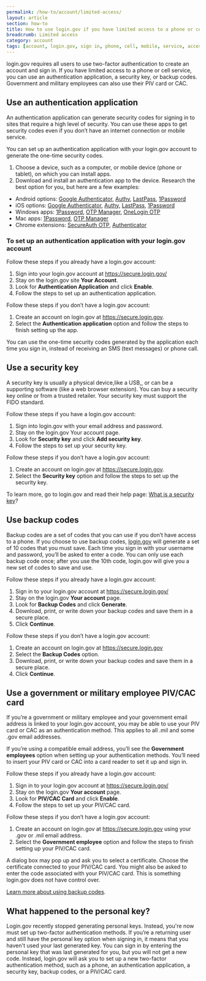 ```yaml
---
permalink: /how-to/account/limited-access/
layout: article
section: how-to
title: How to use login.gov if you have limited access to a phone or cell service
breadcrumb: Limited access
category: account
tags: [account, login.gov, sign in, phone, cell, mobile, service, access, limited, support-update-account]
---
```


login.gov requires all users to use two-factor authentication to create an account and sign in. If you have limited access to a phone or cell service, you can use an authentication application, a security key, or backup codes. Government and military employees can also use their PIV card or CAC.

## Use an authentication application 

An authentication application can generate security codes for signing in to sites that require a high level of security. You can use these apps to get security codes even if you don’t have an internet connection or mobile service. 

You can set up an authentication application with your login.gov account to generate the one-time security codes. 

1. Choose a device, such as a computer, or mobile device (phone or tablet), on which you can install apps.
2. Download and install an authentication app to the device.  Research the best option for you, but here are a few examples:
  *	Android options: [Google Authenticator](https://play.google.com/store/apps/details?id=com.google.android.apps.authenticator2&hl=en), [Authy](https://authy.com/), [LastPass](https://lastpass.com/), [1Password](https://1password.com/)
  * iOS options: [Google Authenticator](https://play.google.com/store/apps/details?id=com.google.android.apps.authenticator2&hl=en), [Authy](https://authy.com/), [LastPass](https://lastpass.com/), [1Password](https://1password.com/)
  * Windows apps: [1Password](https://1password.com/), [OTP Manager](https://www.microsoft.com/en-us/p/otp-manager/9nblggh6hngn), [OneLogin OTP](https://onelogin.service-now.com/support?id=csm_index)
  * Mac apps: [1Password](https://1password.com/), [OTP Manager](https://www.microsoft.com/en-us/p/otp-manager/9nblggh6hngn)
  * Chrome extensions: [SecureAuth OTP](https://chrome.google.com/webstore/detail/secureauth-otp/cjpfiickajaodicfcmkfgdicnlhaompc?hl=en-US), [Authenticator](https://chrome.google.com/webstore/detail/authenticator/bhghoamapcdpbohphigoooaddinpkbai?hl=en)

### To set up an authentication application with your login.gov account

Follow these steps if you already have a login.gov account:

1. Sign into your login.gov account at <a href="https://secure.login.gov/">https://secure.login.gov/</a>
2. Stay on the login.gov site **Your Account**.
3. Look for **Authentication Application** and click **Enable**.
4. Follow the steps to set up an authentication application.

Follow these steps if you don’t have a login.gov account:

1. Create an account on login.gov at https://secure.login.gov.
2. Select the **Authentication application** option and follow the steps to finish setting up the app.

You can use the one-time security codes generated by the application each time you sign in, instead of receiving an SMS (text messages) or phone call.

## Use a security key

A security key is usually a physical device,like a USB,, or can be a supporting software (like a web browser extension). You can buy a security key online or from a trusted retailer. Your security key must support the FIDO standard. 

Follow these steps if you have a login.gov account:

1.	Sign into login.gov with your email address and password.
2.	Stay on the login.gov Your account page.
3.	Look for **Security key** and click **Add security key**.
4.	Follow the steps to set up your security key.

Follow these steps if you don’t have a login.gov account:

1.	Create an account on login.gov at https://secure.login.gov.
2.	Select the **Security key** option and follow the steps to set up the security key.

To learn more, go to login.gov and read their help page: 
[What is a security key](https://login.gov/help/security-keys/what-is-a-security-key/)?

## Use backup codes 

Backup codes are a set of codes that you can use if you don’t have access to a phone. If you choose to use backup codes, [login.gov](http://login.gov/) will generate a set of 10 codes that you must save. Each time you sign in with your username and password, you’ll be asked to enter a code. You can only use each backup code once; after you use the 10th code, login.gov will give you a new set of codes to save and use. 

Follow these steps if you already have a login.gov account:

1.	Sign in to your login.gov account at https://secure.login.gov/
2.	Stay on the login.gov **Your account** page.
3.	Look for **Backup Codes** and click **Generate**.
4.	Download, print, or write down your backup codes and save them in a secure place. 
5.	Click **Continue**.

Follow these steps if you don’t have a login.gov account:

1.	Create an account on login.gov at https://secure.login.gov 
2.	Select the **Backup Codes** option.
3.	Download, print, or write down your backup codes and save them in a secure place. 
4.	Click **Continue**.

## Use a government or military employee PIV/CAC card

If you’re a government or military employee and your government email address is linked to your login.gov account, you may be able to use your PIV card or CAC as an authentication method. This applies to all .mil and some .gov email addresses.

If you’re using a compatible email address, you’ll see the **Government employees** option when setting up your authentication methods. You’ll need to insert your PIV card or CAC into a card reader to set it up and sign in. 

Follow these steps if you already have a login.gov account:

1.	Sign in to your login.gov account at https://secure.login.gov/
2.	Stay on the login.gov **Your account** page.
3.	Look for **PIV/CAC Card** and click **Enable**.
4. Follow the steps to set up your PIV/CAC card.

Follow these steps if you don’t have a login.gov account:

1.	Create an account on login.gov at https://secure.login.gov using your .gov or .mil email address.
2.	Select the **Government employee** option and follow the steps to finish setting up your PIV/CAC card.

A dialog box may pop up and ask you to select a certificate. Choose the certificate connected to your PIV/CAC card. You might also be asked to enter the code associated with your PIV/CAC card. This is something login.gov does not have control over. 

[Learn more about using backup codes](https://login.gov/help/creating-an-account/how-do-i-create-an-account-with-only-one-two-factor-authenticator/).

## What happened to the personal key?

Login.gov recently stopped generating personal keys. Instead, you're now must set up two-factor authentication methods. If you’re a returning user and still have the personal key option when signing in, it means that you haven't used your last generated key. You can sign in by entering the personal key that was last generated for you, but you will not get a new code. Instead, login.gov will ask you to set up a new two-factor authentication method, such as a phone, an authentication application, a security key, backup codes, or a PIV/CAC card. 


